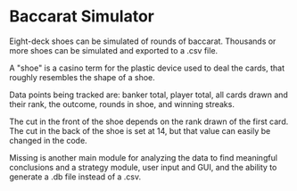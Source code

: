 # Baccarat Simulator

Eight-deck shoes can be simulated of rounds of baccarat. Thousands or more shoes can be simulated and exported to a .csv file.

A "shoe" is a casino term for the plastic device used to deal the cards, that roughly resembles the shape of a shoe. 

Data points being tracked are: banker total, player total, all cards drawn and their rank, the outcome, rounds in shoe, and winning streaks. 

The cut in the front of the shoe depends on the rank drawn of the first card. The cut in the back of the shoe is set at 14, but that value can easily be changed in the code.

Missing is another main module for analyzing the data to find meaningful conclusions and a strategy module, user input and GUI, and the ability to generate a .db file instead of a .csv.  




